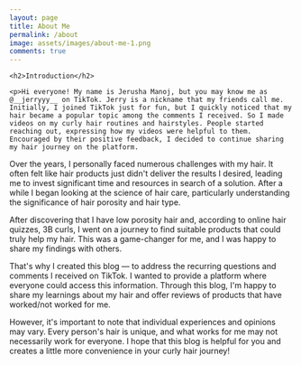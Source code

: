 ```yaml
---
layout: page
title: About Me
permalink: /about
image: assets/images/about-me-1.png
comments: true
---
```


<div class="row justify-content-between">
  <div class="col-md-8 pr-5">

    <h2>Introduction</h2>

    <p>Hi everyone! My name is Jerusha Manoj, but you may know me as @__jerryyy__ on TikTok. Jerry is a nickname that my friends call me. Initially, I joined TikTok just for fun, but I quickly noticed that my hair became a popular topic among the comments I received. So I made videos on my curly hair routines and hairstyles. People started reaching out, expressing how my videos were helpful to them. Encouraged by their positive feedback, I decided to continue sharing my hair journey on the platform.

Over the years, I personally faced numerous challenges with my hair. It often felt like hair products just didn't deliver the results I desired, leading me to invest significant time and resources in search of a solution. After a while I began looking at the science of hair care, particularly understanding the significance of hair porosity and hair type.

After discovering that I have low porosity hair and, according to online hair quizzes, 3B curls, I went on a journey to find suitable products that could truly help my hair. This was a game-changer for me, and I was happy to share my findings with others.

That's why I created this blog — to address the recurring questions and comments I received on TikTok. I wanted to provide a platform where everyone could access this information. Through this blog, I'm happy to share my learnings about my hair and offer reviews of products that have worked/not worked for me.

However, it's important to note that individual experiences and opinions may vary. Every person's hair is unique, and what works for me may not necessarily work for everyone. I hope that this blog is helpful for you and creates a little more convenience in your curly hair journey!</p>

  </div>
</div>
